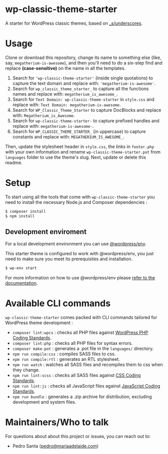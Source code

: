 # wp-classic-theme-starter
A starter for WordPress classic themes, based on [_s/underscores](https://underscores.me).

# Usage

Clone or download this repository, change its name to something else (like, say, `megatherium-is-awesome`), and then you'll need to do a six-step find and replace **(case-sensitive)** on the name in all the templates.

1. Search for `'wp-classic-theme-starter'` (inside single quotations) to capture the text domain and replace with: `'megatherium-is-awesome'`.
2. Search for `wp_classic_theme_starter_` to capture all the functions names and replace with: `megatherium_is_awesome_`.
3. Search for `Text Domain: wp-classic-theme-starter` in `style.css` and replace with: `Text Domain: megatherium-is-awesome`.
4. Search for `WP_Classic_Theme_Starter` to capture DocBlocks and replace with: `Megatherium_is_Awesome`.
5. Search for `wp-classic-theme-starter-` to capture prefixed handles and replace with: `megatherium-is-awesome-`.
6. Search for `WP_CLASSIC_THEME_STARTER_` (in uppercase) to capture constants and replace with: `MEGATHERIUM_IS_AWESOME_`.

Then, update the stylesheet header in `style.css`, the links in `footer.php` with your own information and rename `wp-classic-theme-starter.pot` from `languages` folder to use the theme's slug. Next, update or delete this readme.

# Setup

To start using all the tools that come with `wp-classic-theme-starter`  you need to install the necessary Node.js and Composer dependencies :

```sh
$ composer install
$ npm install
```

## Development enviroment

For a local development environment you can use [@wordpress/env](https://developer.wordpress.org/block-editor/reference-guides/packages/packages-env/).

This starter theme is configured to work with @wordpress/env, you just need to make sure you meet its prerequisites and installation.

```sh
$ wp-env start
```

For more information on how to use @wordpress/env please [refer to the documentation](https://developer.wordpress.org/block-editor/reference-guides/packages/packages-env/#usage).

# Available CLI commands

`wp-classic-theme-starter` comes packed with CLI commands tailored for WordPress theme development :

- `composer lint:wpcs` : checks all PHP files against [WordPress PHP Coding Standards](https://developer.wordpress.org/coding-standards/wordpress-coding-standards/php/).
- `composer lint:php` : checks all PHP files for syntax errors.
- `composer make-pot` : generates a .pot file in the `languages/` directory.
- `npm run compile:css` : compiles SASS files to css.
- `npm run compile:rtl` : generates an RTL stylesheet.
- `npm run watch` : watches all SASS files and recompiles them to css when they change.
- `npm run lint:scss` : checks all SASS files against [CSS Coding Standards](https://developer.wordpress.org/coding-standards/wordpress-coding-standards/css/).
- `npm run lint:js` : checks all JavaScript files against [JavaScript Coding Standards](https://developer.wordpress.org/coding-standards/wordpress-coding-standards/javascript/).
- `npm run bundle` : generates a .zip archive for distribution, excluding development and system files.

# Maintainers/Who to talk

For questions about about this project or issues, you can reach out to:

- Pedro Santa ([pedro@mariaadelaide.com](mailto:pedro@mariaadelaide.com))
